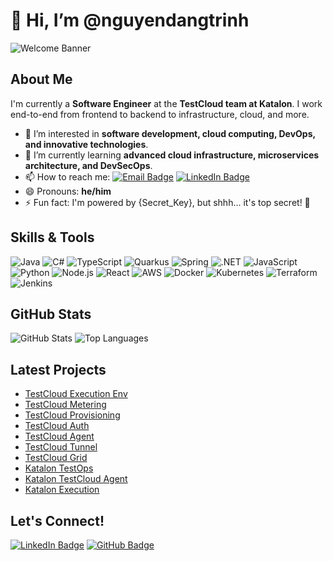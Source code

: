 # 👋 Hi, I’m @nguyendangtrinh

![Welcome Banner](https://img.shields.io/badge/Welcome-to_my_GitHub_Profile-blueviolet?style=for-the-badge&logo=github)

## About Me
I'm currently a **Software Engineer** at the **TestCloud team at Katalon**. I work end-to-end from frontend to backend to infrastructure, cloud, and more.

- 👀 I’m interested in **software development, cloud computing, DevOps, and innovative technologies**.
- 🌱 I’m currently learning **advanced cloud infrastructure, microservices architecture, and DevSecOps**.
- 📫 How to reach me: [![Email Badge](https://img.shields.io/badge/Email-trinh.dnguyen@katalon.com-informational?style=flat-square&logo=gmail)](mailto:trinh.dnguyen@katalon.com) [![LinkedIn Badge](https://img.shields.io/badge/LinkedIn-nguyendangtrinh-blue?style=flat-square&logo=linkedin)](https://linkedin.com/in/dangtrinh3006)
- 😄 Pronouns: **he/him**
- ⚡ Fun fact: I'm powered by {Secret_Key}, but shhh... it's top secret! 🤫

## Skills & Tools
![Java](https://img.shields.io/badge/-Java-black?style=flat-square&logo=java)
![C#](https://img.shields.io/badge/-C%23-black?style=flat-square&logo=c-sharp)
![TypeScript](https://img.shields.io/badge/-TypeScript-black?style=flat-square&logo=typescript)
![Quarkus](https://img.shields.io/badge/-Quarkus-black?style=flat-square&logo=quarkus)
![Spring](https://img.shields.io/badge/-Spring-black?style=flat-square&logo=spring)
![.NET](https://img.shields.io/badge/-.NET-black?style=flat-square&logo=dotnet)
![JavaScript](https://img.shields.io/badge/-JavaScript-black?style=flat-square&logo=javascript)
![Python](https://img.shields.io/badge/-Python-black?style=flat-square&logo=python)
![Node.js](https://img.shields.io/badge/-Node.js-black?style=flat-square&logo=node.js)
![React](https://img.shields.io/badge/-React-black?style=flat-square&logo=react)
![AWS](https://img.shields.io/badge/-AWS-black?style=flat-square&logo=amazon-aws)
![Docker](https://img.shields.io/badge/-Docker-black?style=flat-square&logo=docker)
![Kubernetes](https://img.shields.io/badge/-Kubernetes-black?style=flat-square&logo=kubernetes)
![Terraform](https://img.shields.io/badge/-Terraform-black?style=flat-square&logo=terraform)
![Jenkins](https://img.shields.io/badge/-Jenkins-black?style=flat-square&logo=jenkins)

## GitHub Stats
![GitHub Stats](https://github-readme-stats.vercel.app/api?username=nguyendangtrinh&show_icons=true&theme=radical)
![Top Languages](https://github-readme-stats.vercel.app/api/top-langs/?username=nguyendangtrinh&layout=compact&theme=radical)

## Latest Projects
- [TestCloud Execution Env](https://github.com/katalon-studio/testcloud-execution-env)
- [TestCloud Metering](https://github.com/katalon-studio/testcloud-metering)
- [TestCloud Provisioning](https://github.com/katalon-studio/testcloud-provisioning)
- [TestCloud Auth](https://github.com/katalon-studio/testcloud-auth)
- [TestCloud Agent](https://github.com/katalon-studio/testcloud-agent)
- [TestCloud Tunnel](https://github.com/katalon-studio/testcloud-tunnel)
- [TestCloud Grid](https://github.com/katalon-studio/testcloud-grid)
- [Katalon TestOps](https://github.com/katalon-studio/katalon-testops-private)
- [Katalon TestCloud Agent](https://github.com/katalon-studio/katalon-testcloud-agent-private)
- [Katalon Execution](https://github.com/katalon-studio/katalon-execution)

## Let's Connect!
[![LinkedIn Badge](https://img.shields.io/badge/-LinkedIn-0077B5?style=flat-square&logo=linkedin&logoColor=white)](https://linkedin.com/in/dangtrinh3006)
[![GitHub Badge](https://img.shields.io/badge/-GitHub-333?style=flat-square&logo=github&logoColor=white)](https://github.com/dangtrinh3006)
